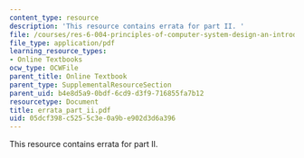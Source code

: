 ```yaml
---
content_type: resource
description: 'This resource contains errata for part II. '
file: /courses/res-6-004-principles-of-computer-system-design-an-introduction-spring-2009/05dcf398c5255c3e0a9be902d3d6a396_errata_part_ii.pdf
file_type: application/pdf
learning_resource_types:
- Online Textbooks
ocw_type: OCWFile
parent_title: Online Textbook
parent_type: SupplementalResourceSection
parent_uid: b4e8d5a9-0bdf-6cd9-d3f9-716855fa7b12
resourcetype: Document
title: errata_part_ii.pdf
uid: 05dcf398-c525-5c3e-0a9b-e902d3d6a396
---
```

This resource contains errata for part II. 

